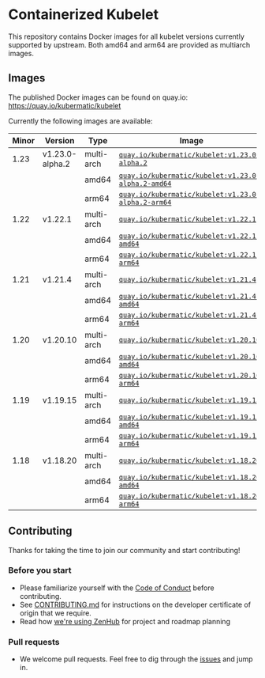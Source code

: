 # Containerized Kubelet

This repository contains Docker images for all kubelet versions currently supported by upstream.
Both amd64 and arm64 are provided as multiarch images.

## Images

The published Docker images can be found on quay.io: https://quay.io/kubermatic/kubelet

Currently the following images are available:

<!-- versions_start -->
| Minor | Version | Type | Image |
| ----- | ------- | ---- | ----- |
| 1.23 | v1.23.0-alpha.2 | multi-arch | [`quay.io/kubermatic/kubelet:v1.23.0-alpha.2`](https://quay.io/kubermatic/kubelet:v1.23.0-alpha.2) |
| | | amd64 | [`quay.io/kubermatic/kubelet:v1.23.0-alpha.2-amd64`](https://quay.io/kubermatic/kubelet:v1.23.0-alpha.2-amd64) |
| | | arm64 | [`quay.io/kubermatic/kubelet:v1.23.0-alpha.2-arm64`](https://quay.io/kubermatic/kubelet:v1.23.0-alpha.2-arm64) |
| 1.22 | v1.22.1 | multi-arch | [`quay.io/kubermatic/kubelet:v1.22.1`](https://quay.io/kubermatic/kubelet:v1.22.1) |
| | | amd64 | [`quay.io/kubermatic/kubelet:v1.22.1-amd64`](https://quay.io/kubermatic/kubelet:v1.22.1-amd64) |
| | | arm64 | [`quay.io/kubermatic/kubelet:v1.22.1-arm64`](https://quay.io/kubermatic/kubelet:v1.22.1-arm64) |
| 1.21 | v1.21.4 | multi-arch | [`quay.io/kubermatic/kubelet:v1.21.4`](https://quay.io/kubermatic/kubelet:v1.21.4) |
| | | amd64 | [`quay.io/kubermatic/kubelet:v1.21.4-amd64`](https://quay.io/kubermatic/kubelet:v1.21.4-amd64) |
| | | arm64 | [`quay.io/kubermatic/kubelet:v1.21.4-arm64`](https://quay.io/kubermatic/kubelet:v1.21.4-arm64) |
| 1.20 | v1.20.10 | multi-arch | [`quay.io/kubermatic/kubelet:v1.20.10`](https://quay.io/kubermatic/kubelet:v1.20.10) |
| | | amd64 | [`quay.io/kubermatic/kubelet:v1.20.10-amd64`](https://quay.io/kubermatic/kubelet:v1.20.10-amd64) |
| | | arm64 | [`quay.io/kubermatic/kubelet:v1.20.10-arm64`](https://quay.io/kubermatic/kubelet:v1.20.10-arm64) |
| 1.19 | v1.19.15 | multi-arch | [`quay.io/kubermatic/kubelet:v1.19.15`](https://quay.io/kubermatic/kubelet:v1.19.15) |
| | | amd64 | [`quay.io/kubermatic/kubelet:v1.19.15-amd64`](https://quay.io/kubermatic/kubelet:v1.19.15-amd64) |
| | | arm64 | [`quay.io/kubermatic/kubelet:v1.19.15-arm64`](https://quay.io/kubermatic/kubelet:v1.19.15-arm64) |
| 1.18 | v1.18.20 | multi-arch | [`quay.io/kubermatic/kubelet:v1.18.20`](https://quay.io/kubermatic/kubelet:v1.18.20) |
| | | amd64 | [`quay.io/kubermatic/kubelet:v1.18.20-amd64`](https://quay.io/kubermatic/kubelet:v1.18.20-amd64) |
| | | arm64 | [`quay.io/kubermatic/kubelet:v1.18.20-arm64`](https://quay.io/kubermatic/kubelet:v1.18.20-arm64) |


<!-- versions_end -->

## Contributing

Thanks for taking the time to join our community and start contributing!

### Before you start

* Please familiarize yourself with the [Code of Conduct][3] before contributing.
* See [CONTRIBUTING.md][2] for instructions on the developer certificate of origin that we require.
* Read how [we're using ZenHub][13] for project and roadmap planning

### Pull requests

* We welcome pull requests. Feel free to dig through the [issues][1] and jump in.

[1]: https://github.com/kubermatic/kubelet/issues
[2]: https://github.com/kubermatic/kubelet/blob/master/CONTRIBUTING.md
[3]: https://github.com/kubermatic/kubelet/blob/master/CODE_OF_CONDUCT.md

[11]: https://groups.google.com/forum/#!forum/kubermatic-dev
[12]: https://kubermatic.slack.com/messages/kubelet
[13]: https://github.com/kubermatic/kubelet/blob/master/Zenhub.md
[15]: http://slack.kubermatic.io/
